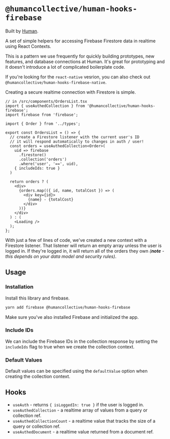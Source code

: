 # `@humancollective/human-hooks-firebase`

Built by [Human](https://humancollective.co).

A set of simple helpers for accessing Firebase Firestore data in realtime using React Contexts.

This is a pattern we use frequently for quickly building prototypes, new features, and database connections at Human. It's great for prototyping and it doesn't introduce a lot of complicated boilerplate code.

If you're looking for the `react-native` vesrion, you can also check out `@humancollective/human-hooks-firebase-native`.

Creating a secure realtime connection with Firestore is simple.

```tsx
// in /src/components/OrdersList.tsx
import { useAuthedCollection } from '@humancollective/human-hooks-firebase';
import firebase from 'firebase';

import { Order } from '../types';

export const OrdersList = () => {
  // create a Firestore listener with the current user's ID
  // it will respond automatically to changes in auth / user!
  const orders = useAuthedCollection<Order>(
    uid => firebase
      .firestore()
      .collection('orders')
      .where('user', '==', uid),
    { includeIds: true }
  )

  return orders ? (
    <div>
      {orders.map(({ id, name, totalCost }) => (
        <div key={id}>
          {name} - {totalCost}
        </div>
      ))}
    </div>
  ) : (
    <Loading />
  );
};
```

With just a few of lines of code, we've created a new context with a Firestore listener. That listener will return an empty array unless the user is logged in. If they're logged in, it will return all of the orders they own _(**note** - this depends on your data model and security rules)_.

## Usage

### Installation

Install this library and firebase.

```sh
yarn add firebase @humancollective/human-hooks-firebase
```

Make sure you've also installed Firebase and initialized the app.

### Include IDs

We can include the Firebase IDs in the collection response by setting the `includeIds` flag to true when we create the collection context.

### Default Values

Default values can be specified using the `defaultValue` option when creating the collection context.

## Hooks

- `useAuth` - returns `{ isLoggedIn: true }` if the user is logged in.
- `useAuthedCollection` - a realtime array of values from a query or collection ref.
- `useAuthedCollectionCount` - a realtime value that tracks the size of a query or collection ref.
- `useAuthedDocument` - a realtime value returned from a document ref.
